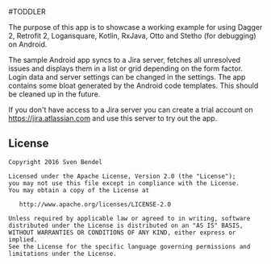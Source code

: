 #TODDLER

The purpose of this app is to showcase a working example for using Dagger 2, Retrofit 2, Logansquare, Kotlin, RxJava, Otto and Stetho (for debugging) on Android.

The sample Android app syncs to a Jira server, fetches all unresolved issues and displays them in a list or grid depending on the form factor.
Login data and server settings can be changed in the settings.
The app contains some bloat generated by the Android code templates.
This should be cleaned up in the future.

If you don't have access to a Jira server you can create a trial account on https://jira.atlassian.com and use this server to try out the app.

License
-------

    Copyright 2016 Sven Bendel

    Licensed under the Apache License, Version 2.0 (the "License");
    you may not use this file except in compliance with the License.
    You may obtain a copy of the License at

       http://www.apache.org/licenses/LICENSE-2.0

    Unless required by applicable law or agreed to in writing, software
    distributed under the License is distributed on an "AS IS" BASIS,
    WITHOUT WARRANTIES OR CONDITIONS OF ANY KIND, either express or implied.
    See the License for the specific language governing permissions and
    limitations under the License.
